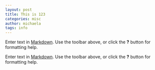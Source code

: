```yaml
---
layout: post
title: This is 123
categories: misc
author: michaela
tags: info
---
```



Enter text in [Markdown](http://daringfireball.net/projects/markdown/). Use the toolbar above, or click the **?** button for formatting help.

Enter text in [Markdown](http://daringfireball.net/projects/markdown/). Use the toolbar above, or click the **?** button for formatting help.
